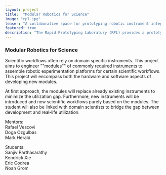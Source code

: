 ```yaml
---
layout: project
title:  "Modular Robotics for Science"
image: "rpl.jpg"  
teaser: "A collaborative space for prototyping robotic instrument integrations before deployment into production."
featured: true
description: "The Rapid Prototyping Laboratory (RPL) provides a prototyping space for Argonne's Autonomous Discovery effort and serves as a hub for students and cross-lab collaboration." 
---
```


### Modular Robotics for Science

Scientific workflows often rely on domain specific instruments. This project aims to engineer ""modules"" of commonly required instruments to assemble robotic experimentation platforms for certain scientific workflows. This project will encompass both the hardware and software aspects of developing new modules. 

At first approach, the modules will replace already existing instruments to minimize the utilization gap. Furthermore, new instruments will be introduced and new scientific workflows purely based on the modules. The student will also be linked with domain scientists to bridge the gap between development and real-life utilization.

Mentors: 
</br>Rafael Vescovi
</br>Doga Ozgulbas
</br>Mark Herald

Students: 
</br>Sanjiv Parthasarathy
</br>Kendrick Xie
</br>Eric Codrea
</br>Noah Grom